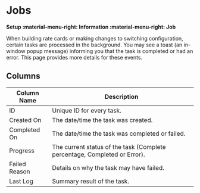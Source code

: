 # Jobs
**Setup :material-menu-right: Information :material-menu-right: Job**

When building rate cards or making changes to switching configuration, certain tasks are processed in the background. You may see a toast (an in-window popup message) informing you that the task is completed or had an error. This page provides more details for these events.

## Columns

| Column Name   | Description                                                                             |
|---------------|-----------------------------------------------------------------------------------------|
| ID            | Unique ID for every task.                                                                |
| Created On    | The date/time the task was created.                                                      |
| Completed On  | The date/time the task was completed or failed.                                 |
| Progress      | The current status of the task (Complete percentage, Completed or Error). |
| Failed Reason | Details on why the task may have failed.                                                 |
| Last Log      | Summary result of the task.                                                              |
<!--stackedit_data:
eyJoaXN0b3J5IjpbLTk4NzE5MTg1Ml19
-->